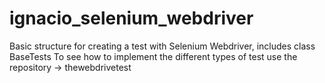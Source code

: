 # ignacio_selenium_webdriver
Basic structure for creating a test with Selenium Webdriver, includes class BaseTests 
To see how to implement the different types of test use the repository -> thewebdrivetest 
